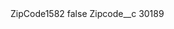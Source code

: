 <?xml version="1.0" encoding="UTF-8"?>
<CustomMetadata xmlns="http://soap.sforce.com/2006/04/metadata" xmlns:xsi="http://www.w3.org/2001/XMLSchema-instance" xmlns:xsd="http://www.w3.org/2001/XMLSchema">
    <label>ZipCode1582</label>
    <protected>false</protected>
    <values>
        <field>Zipcode__c</field>
        <value xsi:type="xsd:string">30189</value>
    </values>
</CustomMetadata>
